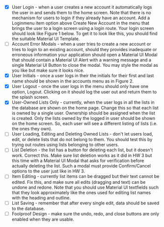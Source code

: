 - [x] User Login - when a user creates a new account it automatically logs the user in and sends them to the home screen. Note that there is no mechanism for users to login if they already have an account. Add a Loginmenu item option above Create New Account in the menu that brings the user to a login screen using a login route. Your login screen should look like Figure 1 below. To get it to look like this, you should find the suitable Material UI Template.
- [ ] Account Error Modals - when a user tries to create a new account or tries to login to an existing account, should they provides inadequate or erroneous information your application should open a Material UI Modal that should contain a Material UI Alert with a warning message and a single Material UI Button to close the modal. You may style the modal as you like but make sure it looks nice.
- [x] User Initials - once a user logs in their the initials for their first and last name should be shown in the accounts menu as in Figure 2.
- [x] User Logout - once the user logs in the menu should only have one option, Logout. Clicking on it should log the user out and return them to the splash screen.
- [x] User-Owned Lists Only - currently, when the user logs in all the lists in the database are shown on the home page. Change this so that each list is owned by a single user. Ownership should be assigned when the list is created. Only the lists owned by the logged in user should be shown on the home screen. So, each user will see a different listing of lists (i.e. the ones they own).
- [ ] User Loading, Editing and Deleting Owned Lists - don't let users load, edit, or delete lists that do not belong to them. You should test this by trying out routes using lists belonging to other users.
- [ ] List Deletion - the list has a button for deleting each list, but it doesn't work. Correct this. Make sure list deletion works as it did in HW 3 but this time with a Material UI Modal that asks for verification before actually deleting the list. Such a modal must provide Confirm/Cancel options to the user just like in HW 3.
- [ ] Item Editing - currently list items can be dragged but their text cannot be edited. Fix this, and make sure all edits (dragging and text) can be undone and redone. Note that you should use Material UI textfields such that they look approximately like the ones used for editing list names with the heading and outline.
- [ ] List Saving - remember that after every single edit, data should be saved to the database.
- [ ] Foolproof Design - make sure the undo, redo, and close buttons are only enabled when they are usable.
